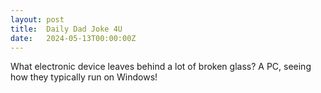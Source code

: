```yaml
---
layout: post
title:  Daily Dad Joke 4U
date:   2024-05-13T00:00:00Z
---
```

What electronic device leaves behind a lot of broken glass? A PC, seeing how they typically run on Windows!
